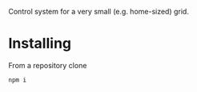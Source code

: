 Control system for a very small (e.g. home-sized) grid.

# Installing

From a repository clone

```sh
npm i
```
